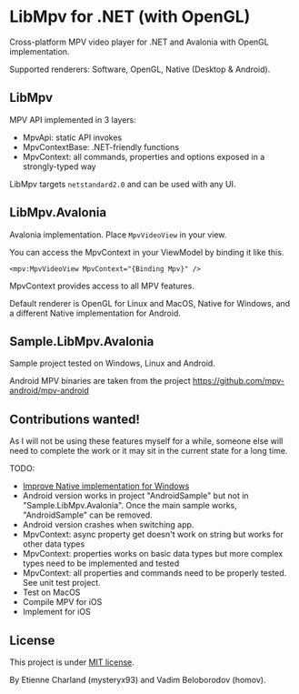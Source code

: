 # LibMpv for .NET (with OpenGL)

Cross-platform MPV video player for .NET and Avalonia with OpenGL implementation.

Supported renderers: Software, OpenGL, Native (Desktop & Android).

## LibMpv

MPV API implemented in 3 layers:

- MpvApi: static API invokes
- MpvContextBase: .NET-friendly functions
- MpvContext: all commands, properties and options exposed in a strongly-typed way

LibMpv targets `netstandard2.0` and can be used with any UI.

## LibMpv.Avalonia

Avalonia implementation. Place `MpvVideoView` in your view.

You can access the MpvContext in your ViewModel by binding it like this.

    <mpv:MpvVideoView MpvContext="{Binding Mpv}" />

MpvContext provides access to all MPV features.

Default renderer is OpenGL for Linux and MacOS, Native for Windows, and a different Native implementation for Android.

## Sample.LibMpv.Avalonia

Sample project tested on Windows, Linux and Android.

Android MPV binaries are taken from the project https://github.com/mpv-android/mpv-android

## Contributions wanted!

As I will not be using these features myself for a while, someone else will need to complete the work or it may sit in the current state for a long time.

TODO:

- [Improve Native implementation for Windows](https://github.com/mysteryx93/MediaPlayerUI.NET/issues/7#issuecomment-1602399799)
- Android version works in project "AndroidSample" but not in "Sample.LibMpv.Avalonia". Once the main sample works, "AndroidSample" can be removed.
- Android version crashes when switching app.
- MpvContext: async property get doesn't work on string but works for other data types
- MpvContext: properties works on basic data types but more complex types need to be implemented and tested
- MpvContext: all properties and commands need to be properly tested. See unit test project. 
- Test on MacOS
- Compile MPV for iOS
- Implement for iOS

## License

This project is under [MIT license](LICENSE).

By Etienne Charland (mysteryx93) and Vadim Beloborodov (homov).